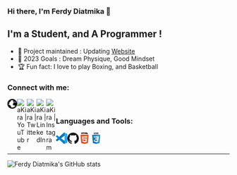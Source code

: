 ### Hi there, I'm Ferdy Diatmika 👋

## I'm a Student, and A Programmer !

- 🔭 Project maintained : Updating [Website][website]
- 👑 2023 Goals : Dream Physique, Good Mindset
- 🏆 Fun fact: I love to play Boxing, and Basketball

### Connect with me:

[<img align="left" alt="aKira.com" width="22px" src="https://raw.githubusercontent.com/iconic/open-iconic/master/svg/globe.svg" />][website]
[<img align="left" alt="aKira | YouTube" width="22px" src="https://cdn.jsdelivr.net/npm/simple-icons@v3/icons/youtube.svg" />][youtube]
[<img align="left" alt="aKira | Twitter" width="22px" src="https://cdn.jsdelivr.net/npm/simple-icons@v3/icons/twitter.svg" />][twitter]
[<img align="left" alt="aKira | LinkedIn" width="22px" src="https://cdn.jsdelivr.net/npm/simple-icons@v3/icons/linkedin.svg" />][linkedin]
[<img align="left" alt="aKira | Instagram" width="22px" src="https://cdn.jsdelivr.net/npm/simple-icons@v3/icons/instagram.svg" />][instagram]
[<box-icon type='logo' width="22px" name='instagram'></box-icon>][instagram]

<br />

### Languages and Tools:

[<img align="left" alt="Visual Studio Code" width="26px" src="https://raw.githubusercontent.com/github/explore/80688e429a7d4ef2fca1e82350fe8e3517d3494d/topics/visual-studio-code/visual-studio-code.png" />][webdevplaylist]
[<img align="left" alt="GitHub" width="26px" src="https://raw.githubusercontent.com/github/explore/78df643247d429f6cc873026c0622819ad797942/topics/github/github.png" />][webdevplaylist]
[<img align="left" alt="HTML5" width="26px" src="https://raw.githubusercontent.com/github/explore/80688e429a7d4ef2fca1e82350fe8e3517d3494d/topics/html/html.png" />][webdevplaylist]
[<img align="left" alt="CSS3" width="26px" src="https://raw.githubusercontent.com/github/explore/80688e429a7d4ef2fca1e82350fe8e3517d3494d/topics/css/css.png" />][cssplaylist]


<br />
<br />

---

<!-- REAMDE_STATS -->

![Ferdy Diatmika's GitHub stats](https://github-readme-stats.vercel.app/api?username=faustro&show_icons=true&theme=tokyonight)

<!-- END README -->

[website]: https://ferdydiatmika.github.io
[twitter]: https://twitter.com/ferdydiatmikaa
[youtube]: https://youtube.com/codeSTACKr
[instagram]: https://instagram.com/ferdydiatmikaa
[linkedin]: https://linkedin.com/in/codeSTACKr
[webdevplaylist]: https://www.youtube.com/playlist?list=PLkwxH9e_vrAJ0WbEsFA9W3I1W-g_BTsbt
[jsplaylist]: https://www.youtube.com/playlist?list=PLkwxH9e_vrALRJKu7wfXby3MKeflhTu6B
[cssplaylist]: https://www.youtube.com/playlist?list=PLkwxH9e_vrALSdvZuEh6gqQdmDoDIoqz4
[reactplaylist]: https://www.youtube.com/playlist?list=PLkwxH9e_vrAK4TdffpxKY3QGyHCpxFcQ0
[course]: https://ferdydiatmika.github.io
